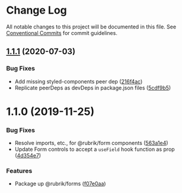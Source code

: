# Change Log

All notable changes to this project will be documented in this file.
See [Conventional Commits](https://conventionalcommits.org) for commit guidelines.

## [1.1.1](https://github.com/brettgullan/rubrik/compare/@rubrik/forms@1.1.0...@rubrik/forms@1.1.1) (2020-07-03)


### Bug Fixes

* Add missing styled-components peer dep ([216f4ac](https://github.com/brettgullan/rubrik/commit/216f4acd9d025c5a569c966b33027b2271385440))
* Replicate peerDeps as devDeps in package.json files ([5cdf9b5](https://github.com/brettgullan/rubrik/commit/5cdf9b5fefeb0ec33f0eeeb7507765c90b6269e0))





# 1.1.0 (2019-11-25)


### Bug Fixes

* Resolve imports, etc., for @rubrik/form components ([563a1e4](https://github.com/brettgullan/rubrik/commit/563a1e4fd54dcf2b8e90a621dda28a7a29de95f2))
* Update Form controls to accept a `useField` hook function as prop ([4d354e7](https://github.com/brettgullan/rubrik/commit/4d354e7897b8d3bb815f76eed4bcd7fa14aa1a90))


### Features

* Package up @rubrik/forms ([f07e0aa](https://github.com/brettgullan/rubrik/commit/f07e0aa2152125bad76278a5c10c6a29f84030a0))
